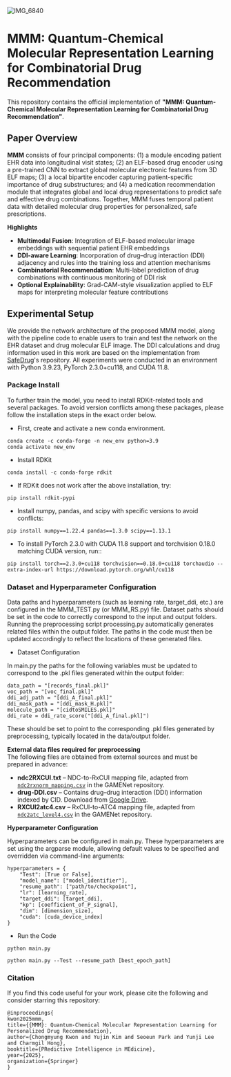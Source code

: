 ![IMG_6840](https://github.com/user-attachments/assets/701076cf-4f21-4c50-b956-178a8407217a)


# MMM: Quantum-Chemical Molecular Representation Learning for Combinatorial Drug Recommendation

This repository contains the official implementation of **"MMM: Quantum-Chemical Molecular Representation Learning for Combinatorial Drug Recommendation"**.

## Paper Overview

**MMM** consists of four principal components: (1) a module encoding patient EHR data into longitudinal visit states; (2) an ELF-based drug encoder using a pre-trained CNN to extract global molecular electronic features from 3D ELF maps; (3) a local bipartite encoder capturing patient-specific importance of drug substructures; and (4) a medication recommendation module that integrates global and local drug representations to predict safe and effective drug combinations. Together, MMM fuses temporal patient data with detailed molecular drug properties for personalized, safe prescriptions.

**Highlights**

- **Multimodal Fusion**: Integration of ELF-based molecular image embeddings with sequential patient EHR embeddings 
- **DDI-aware Learning**: Incorporation of drug–drug interaction (DDI) adjacency and rules into the training loss and attention mechanisms  
- **Combinatorial Recommendation**: Multi-label prediction of drug combinations with continuous monitoring of DDI risk
- **Optional Explainability**: Grad-CAM-style visualization applied to ELF maps for interpreting molecular feature contributions


## Experimental Setup
We provide the network architecture of the proposed MMM model, along with the pipeline code to enable users to train and test the network on the EHR dataset and drug molecular ELF image. The DDI calculations and drug information used in this work are based on the implementation from [SafeDrug](https://github.com/ycq091044/SafeDrug)'s repository. All experiments were conducted in an environment with Python 3.9.23, PyTorch 2.3.0+cu118, and CUDA 11.8.

### Package Install
To further train the model, you need to install RDKit-related tools and several packages. To avoid version conflicts among these packages, please follow the installation steps in the exact order below.

- First, create and activate a new conda environment.
```
conda create -c conda-forge -n new_env python=3.9
conda activate new_env
```

- Install RDKit
```
conda install -c conda-forge rdkit
```

- If RDKit does not work after the above installation, try:
```
pip install rdkit-pypi
```

- Install numpy, pandas, and scipy with specific versions to avoid conflicts:
```
pip install numpy==1.22.4 pandas==1.3.0 scipy==1.13.1
```

- To install PyTorch 2.3.0 with CUDA 11.8 support and torchvision 0.18.0 matching CUDA version, run::
```
pip install torch==2.3.0+cu118 torchvision==0.18.0+cu118 torchaudio --extra-index-url https://download.pytorch.org/whl/cu118

```

### Dataset and Hyperparameter Configuration
Data paths and hyperparameters (such as learning rate, target_ddi, etc.) are configured in the MMM_TEST.py (or MMM_RS.py) file. Dataset paths should be set in the code to correctly correspond to the input and output folders. Running the preprocessing script processing.py automatically generates related files within the output folder. The paths in the code must then be updated accordingly to reflect the locations of these generated files.

- Dataset Configuration 

In main.py the paths for the following variables must be updated to correspond to the .pkl files generated within the output folder:
```
data_path = "[records_final.pkl]"
voc_path = "[voc_final.pkl]"
ddi_adj_path = "[ddi_A_final.pkl]"
ddi_mask_path = "[ddi_mask_H.pkl]"
molecule_path = "[cidtoSMILES.pkl]"
ddi_rate = ddi_rate_score("[ddi_A_final.pkl]")
```
These should be set to point to the corresponding .pkl files generated by preprocessing, typically located in the data/output folder.


**External data files required for preprocessing**  
The following files are obtained from external sources and must be prepared in advance:

- **ndc2RXCUI.txt** – NDC-to-RxCUI mapping file, adapted from [`ndc2rxnorm_mapping.csv`](https://github.com/sjy1203/GAMENet) in the GAMENet repository.  
- **drug-DDI.csv** – Contains drug–drug interaction (DDI) information indexed by CID. Download from [Google Drive](https://drive.google.com/file/d/1mnPc0O0ztz0fkv3HF-dpmBb8PLWsEoDz/view?usp=sharing).  
- **RXCUI2atc4.csv** – RxCUI-to-ATC4 mapping file, adapted from [`ndc2atc_level4.csv`](https://github.com/sjy1203/GAMENet) in the GAMENet repository.  


**Hyperparameter Configuration**

Hyperparameters can be configured in main.py. These hyperparameters are set using the argparse module, allowing default values to be specified and overridden via command-line arguments:
```
hyperparameters = {
    "Test": [True or False],               
    "model_name": ["model_identifier"],   
    "resume_path": ["path/to/checkpoint"], 
    "lr": [learning_rate],              
    "target_ddi": [target_ddi],  
    "kp": [coefficient_of_P_signal],   
    "dim": [dimension_size],        
    "cuda": [cuda_device_index]
}
```

- Run the Code

<Train>

```
python main.py
```

<Test>

```
python main.py --Test --resume_path [best_epoch_path]
```

### Citation
If you find this code useful for your work, please cite the following and consider starring this repository:

```
@inproceedings{
kwon2025mmm,
title={{MMM}: Quantum-Chemical Molecular Representation Learning for Personalized Drug Recommendation},
author={Chongmyung Kwon and Yujin Kim and Seoeun Park and Yunji Lee and Charmgil Hong},
booktitle={PRedictive Intelligence in MEdicine},
year={2025},
organization={Springer}
}
```
